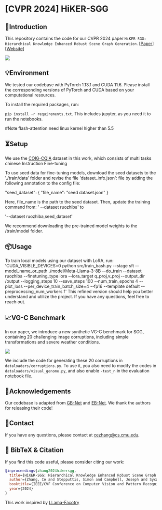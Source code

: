 # [CVPR 2024] HiKER-SGG

## 👀Introduction

This repository contains the code for our CVPR 2024 paper `HiKER-SGG: Hierarchical Knowledge Enhanced Robust Scene Graph Generation`. [[Paper](https://arxiv.org/abs/2403.12033)] [[Website](https://zhangce01.github.io/HiKER-SGG/)]

![](fig/hikersgg.png)

## 💡Environment

We tested our codebase with PyTorch 1.13.1 and CUDA 11.6. Please install the corresponding versions of PyTorch and CUDA based on your computational resources.

To install the required packages, run:

`pip install -r requirements.txt`.
This includes jupyter, as you need it to run the notebooks.

#Note
flash-attention need linux kernel higher than 5.5

## ⏳Setup

We use the [COIG-CQIA](https://github.com/paralym/COIG-CQIA) dataset in this work, which consists of multi tasks chinese Instruction Fine-tuning

To use seed data for fine-tuning models, download the seed datasets to the './train/data' folder and revise the file 'dataset_info.json':
file by adding the following annotation to the config file:

  "seed_dataset": {
    "file_name": "seed dataset.json"
  }
  
Here, file_name is the path to the seed dataset. Then, update the training command from:
' --dataset ruozhiba' 
to

'--dataset ruozhiba,seed_dataset'

We recommend downloading the pre-trained model weights to the /train/model folder.

## 📦Usage

To train local models using our dataset with LoRA, run:
'CUDA_VISIBLE_DEVICES=0 python src/train_bash.py --stage sft --model_name_or_path ./model/Meta-Llama-3-8B  --do_train --dataset ruozhiba --finetuning_type lora  --lora_target q_proj,v_proj --output_dir /output --logging_steps 10 --save_steps 100 --num_train_epochs 4 --plot_loss --per_device_train_batch_size=4 --fp16 --template default --preprocessing_num_workers 1'
This refined version should help you better understand and utilize the project. If you have any questions, feel free to reach out.
## 📈VG-C Benchmark

In our paper, we introduce a new synthetic VG-C benchmark for SGG, containing 20 challenging image corruptions, including simple transformations and severe weather conditions.

![](fig/corruption.png)

We include the code for generating these 20 corruptions in ``dataloaders/corruptions.py``. To use it, you also need to modify the codes in ``dataloaders/visual_genome.py``, and also enable ``-test_n`` in the evaluation notebook file.

## 🙏Acknowledgements

Our codebase is adapted from [GB-Net](https://github.com/alirezazareian/gbnet) and [EB-Net](https://github.com/zhanwenchen/eoa). We thank the authors for releasing their code!

## 📧Contact

If you have any questions, please  contact at [cezhang@cs.cmu.edu](mailto:cezhang@cs.cmu.edu).

## 📌 BibTeX & Citation

If you find this code useful, please consider citing our work:

```bibtex
@inproceedings{zhang2024hikersgg,
  title={HiKER-SGG: Hierarchical Knowledge Enhanced Robust Scene Graph Generation},
  author={Zhang, Ce and Stepputtis, Simon and Campbell, Joseph and Sycara, Katia and Xie, Yaqi},
  booktitle={IEEE/CVF Conference on Computer Vision and Pattern Recognition},
  year={2024}
}
```
This work inspired by [LLama-Facotry](https://github.com/hiyouga/LLaMA-Factory)
